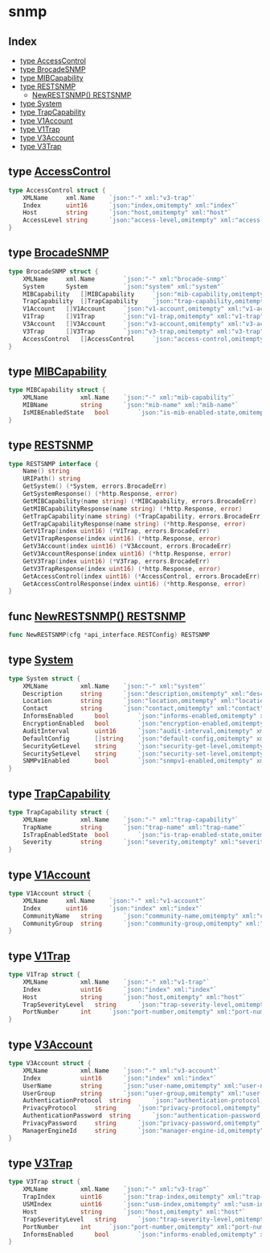 
# snmp

## Index

- [type AccessControl](#type-accesscontrol)
- [type BrocadeSNMP](#type-brocadesnmp)
- [type MIBCapability](#type-mibcapability)
- [type RESTSNMP](#type-restsnmp)
  - [NewRESTSNMP() RESTSNMP](#func-newrestsnmp-restsnmp)
- [type System](#type-system)
- [type TrapCapability](#type-trapcapability)
- [type V1Account](#type-v1account)
- [type V1Trap](#type-v1trap)
- [type V3Account](#type-v3account)
- [type V3Trap](#type-v3trap)


## type [AccessControl](<brocadeSNMP.go#L81>)
```go
type AccessControl struct {
	XMLName		xml.Name	`json:"-" xml:"v3-trap"`
	Index		uint16		`json:"index,omitempty" xml:"index"`
	Host		string		`json:"host,omitempty" xml:"host"`
	AccessLevel	string		`json:"access-level,omitempty" xml:"access-level"`
}
```

## type [BrocadeSNMP](<brocadeSNMP.go#L5>)
```go
type BrocadeSNMP struct {
	XMLName		xml.Name		`json:"-" xml:"brocade-snmp"`
	System		System			`json:"system" xml:"system"`
	MIBCapability	[]MIBCapability		`json:"mib-capability,omitempty" xml:"mib-capability"`
	TrapCapability	[]TrapCapability	`json:"trap-capability,omitempty" xml:"trap-capability"`
	V1Account	[]V1Account		`json:"v1-account,omitempty" xml:"v1-account"`
	V1Trap		[]V1Trap		`json:"v1-trap,omitempty" xml:"v1-trap"`
	V3Account	[]V3Account		`json:"v3-account,omitempty" xml:"v3-account"`
	V3Trap		[]V3Trap		`json:"v3-trap,omitempty" xml:"v3-trap"`
	AccessControl	[]AccessControl		`json:"access-control,omitempty" xml:"access-control"`
}
```

## type [MIBCapability](<brocadeSNMP.go#L31>)
```go
type MIBCapability struct {
	XMLName			xml.Name	`json:"-" xml:"mib-capability"`
	MIBName			string		`json:"mib-name" xml:"mib-name"`
	IsMIBEnabledState	bool		`json:"is-mib-enabled-state,omitempty" xml:"is-mib-enabled-state"`
}
```

## type [RESTSNMP](<methods.go#L11>)
```go
type RESTSNMP interface {
	Name() string
	URIPath() string
	GetSystem() (*System, errors.BrocadeErr)
	GetSystemResponse() (*http.Response, error)
	GetMIBCapability(name string) (*MIBCapability, errors.BrocadeErr)
	GetMIBCapabilityResponse(name string) (*http.Response, error)
	GetTrapCapability(name string) (*TrapCapability, errors.BrocadeErr)
	GetTrapCapabilityResponse(name string) (*http.Response, error)
	GetV1Trap(index uint16) (*V1Trap, errors.BrocadeErr)
	GetV1TrapResponse(index uint16) (*http.Response, error)
	GetV3Account(index uint16) (*V3Account, errors.BrocadeErr)
	GetV3AccountResponse(index uint16) (*http.Response, error)
	GetV3Trap(index uint16) (*V3Trap, errors.BrocadeErr)
	GetV3TrapResponse(index uint16) (*http.Response, error)
	GetAccessControl(index uint16) (*AccessControl, errors.BrocadeErr)
	GetAccessControlResponse(index uint16) (*http.Response, error)
}
```

## func [NewRESTSNMP() RESTSNMP](<methods.go#L34>)

```go
func NewRESTSNMP(cfg *api_interface.RESTConfig) RESTSNMP
```

## type [System](<brocadeSNMP.go#L17>)
```go
type System struct {
	XMLName			xml.Name	`json:"-" xml:"system"`
	Description		string		`json:"description,omitempty" xml:"description"`
	Location		string		`json:"location,omitempty" xml:"location"`
	Contact			string		`json:"contact,omitempty" xml:"contact"`
	InformsEnabled		bool		`json:"informs-enabled,omitempty" xml:"informs-enabled"`
	EncryptionEnabled	bool		`json:"encryption-enabled,omitempty" xml:"encryption-enabled"`
	AuditInterval		uint16		`json:"audit-interval,omitempty" xml:"audit-interval"`
	DefaultConfig		[]string	`json:"default-config,omitempty" xml:"default-config>default-control"`
	SecurityGetLevel	string		`json:"security-get-level,omitempty" xml:"security-get-level"`
	SecuritySetLevel	string		`json:"security-set-level,omitempty" xml:"security-set-level"`
	SNMPv1Enabled		bool		`json:"snmpv1-enabled,omitempty" xml:"snmpv1-enabled"`
}
```

## type [TrapCapability](<brocadeSNMP.go#L37>)
```go
type TrapCapability struct {
	XMLName			xml.Name	`json:"-" xml:"trap-capability"`
	TrapName		string		`json:"trap-name" xml:"trap-name"`
	IsTrapEnabledState	bool		`json:"is-trap-enabled-state,omitempty" xml:"is-trap-enabled-state"`
	Severity		string		`json:"severity,omitempty" xml:"severity"`
}
```

## type [V1Account](<brocadeSNMP.go#L44>)
```go
type V1Account struct {
	XMLName		xml.Name	`json:"-" xml:"v1-account"`
	Index		uint16		`json:"index" xml:"index"`
	CommunityName	string		`json:"community-name,omitempty" xml:"community-name"`
	CommunityGroup	string		`json:"community-group,omitempty" xml:"community-group"`
}
```

## type [V1Trap](<brocadeSNMP.go#L51>)
```go
type V1Trap struct {
	XMLName			xml.Name	`json:"-" xml:"v1-trap"`
	Index			uint16		`json:"index" xml:"index"`
	Host			string		`json:"host,omitempty" xml:"host"`
	TrapSeverityLevel	string		`json:"trap-severity-level,omitempty" xml:"trap-severity-level"`
	PortNumber		int		`json:"port-number,omitempty" xml:"port-number"`
}
```

## type [V3Account](<brocadeSNMP.go#L59>)
```go
type V3Account struct {
	XMLName			xml.Name	`json:"-" xml:"v3-account"`
	Index			uint16		`json:"index" xml:"index"`
	UserName		string		`json:"user-name,omitempty" xml:"user-name"`
	UserGroup		string		`json:"user-group,omitempty" xml:"user-group"`
	AuthenticationProtocol	string		`json:"authentication-protocol,omitempty" xml:"authentication-protocol"`
	PrivacyProtocol		string		`json:"privacy-protocol,omitempty" xml:"privacy-protocol"`
	AuthenticationPassword	string		`json:"authentication-password,omitempty" xml:"authentication-password"`
	PrivacyPassword		string		`json:"privacy-password,omitempty" xml:"privacy-password"`
	ManagerEngineId		string		`json:"manager-engine-id,omitempty" xml:"manager-engine-id"`
}
```

## type [V3Trap](<brocadeSNMP.go#L71>)
```go
type V3Trap struct {
	XMLName			xml.Name	`json:"-" xml:"v3-trap"`
	TrapIndex		uint16		`json:"trap-index,omitempty" xml:"trap-index"`
	USMIndex		uint16		`json:"usm-index,omitempty" xml:"usm-index"`
	Host			string		`json:"host,omitempty" xml:"host"`
	TrapSeverityLevel	string		`json:"trap-severity-level,omitempty" xml:"trap-severity-level"`
	PortNumber		int		`json:"port-number,omitempty" xml:"port-number"`
	InformsEnabled		bool		`json:"informs-enabled,omitempty" xml:"informs-enabled"`
}
```

